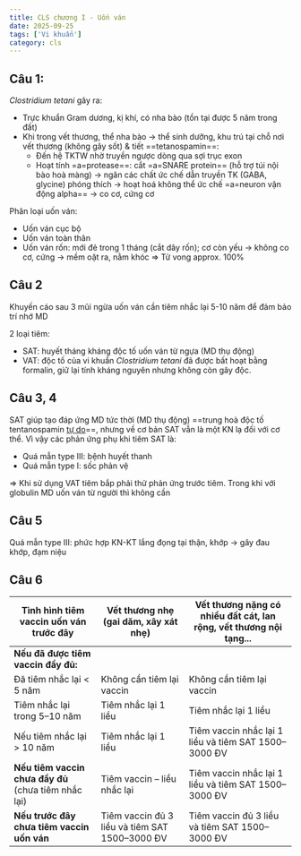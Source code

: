 ```yaml
---
title: CLS chương I - Uốn ván
date: 2025-09-25
tags: ['Vi khuẩn']
category: cls
---
```


## Câu 1:

*Clostridium tetani* gây ra:

- Trực khuẩn Gram dương, kị khí, có nha bào (tồn tại được 5 năm trong đất)
- Khi trong vết thương, thể nha bào -> thể sinh dưỡng, khu trú tại chỗ nơi vết thương (không gây sốt) & tiết ==tetanospamin==:
	- Đến hệ TKTW nhờ truyền ngược dòng qua sợi trục exon
	- Hoạt tính =a=protease==: cắt =a=SNARE protein== (hỗ trợ túi nội bào hoà màng) -> ngăn các chất ức chế dẫn truyền TK (GABA, glycine) phóng thích -> hoạt hoá không thể ức chế =a=neuron vận động alpha== -> co cơ, cứng cơ 

Phân loại uốn ván:

- Uốn ván cục bộ
- Uốn ván toàn thân
- Uốn ván rốn: mới đẻ trong 1 tháng (cắt dây rốn); cơ còn yếu -> không co cơ, cứng -> mềm oặt ra, nằm khóc => Tử vong approx. 100%

## Câu 2

Khuyến cáo sau 3 mũi ngừa uốn ván cần tiêm nhắc lại 5-10 năm để đảm bảo trí nhớ MD

2 loại tiêm:

- SAT: huyết tháng kháng độc tố uốn ván từ ngựa (MD thụ động)
- VAT: độc tố của vi khuẩn *Clostridium tetani* đã được bất hoạt bằng formalin, giữ lại tính kháng nguyên nhưng không còn gây độc.

## Câu 3, 4

SAT giúp tạo đáp ứng MD tức thời (MD thụ động) ==trung hoà độc tố tentanospamin <u>tự do</u>==, nhưng về cơ bản SAT vẫn là một KN lạ đối với cơ thể. Vì vậy các phản ứng phụ khi tiêm SAT là:

- Quá mẫn type III: bệnh huyết thanh
- Quá mẫn type I: sốc phản vệ

=> Khi sử dụng VAT tiêm bắp phải thử phản ứng trước tiêm. Trong khi với globulin MD uốn ván từ người thì không cần

## Câu 5

Quá mẫn type III: phức hợp KN-KT lắng đọng tại thận, khớp -> gây đau khớp, đạm niệu

## Câu 6

| Tình hình tiêm vaccin uốn ván trước đây | Vết thương nhẹ (gai dăm, xây xát nhẹ) | Vết thương nặng có nhiều đất cát, lan rộng, vết thương nội tạng... |
|-----------------------------------------|----------------------------------------|-------------------------------------------------------------------|
| **Nếu đã được tiêm vaccin đầy đủ:**      |                                        |                                                                   |
| Đã tiêm nhắc lại < 5 năm                 | Không cần tiêm lại vaccin              | Không cần tiêm lại vaccin                                         |
| Tiêm nhắc lại trong 5–10 năm             | Tiêm nhắc lại 1 liều                   | Tiêm nhắc lại 1 liều                                              |
| Nếu tiêm nhắc lại > 10 năm               | Tiêm nhắc lại 1 liều                   | Tiêm vaccin nhắc lại 1 liều và tiêm SAT 1500–3000 ĐV              |
| **Nếu tiêm vaccin chưa đầy đủ** (chưa tiêm nhắc lại) | Tiêm vaccin – liều nhắc lại          | Tiêm vaccin nhắc lại 1 liều và tiêm SAT 1500–3000 ĐV              |
| **Nếu trước đây chưa tiêm vaccin uốn ván** | Tiêm vaccin đủ 3 liều và tiêm SAT 1500–3000 ĐV | Tiêm vaccin đủ 3 liều và tiêm SAT 1500–3000 ĐV                 |
